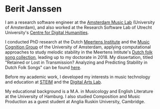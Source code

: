 # Berit Janssen

I am a research software engineer at the [Amsterdam Music Lab](https://www.amsterdammusiclab.nl/) (University of Amsterdam), and also worked at the Research Software Lab of Utrecht University's [Centre for Digital Humanities](https://cdh.uu.nl/).

I conducted PhD research at the Dutch [Meertens Institute](https://meertens.knaw.nl/en/) and the [Music Cognition Group](https://www.mcg.uva.nl/) of the University of Amsterdam, applying computational approaches to study melodic stability in the Meertens Intitute's [Dutch folk song collection](http://www.liederenbank.nl/), leading up to my doctorate in 2018. My dissertation, titled "Retained or Lost in Transmission? Analyzing and Predicting Stability in Dutch Folk Songs" can be found [here](https://www.illc.uva.nl/Research/Publications/Dissertations/DS-2018-01.text.pdf).

Before my academic work, I developed my interests in music technology and education at [STEIM](https://steim.org/) and the [Digital Arts Lab](https://ckc-zoetermeer.nl/aanbod/digital-art-lab/).

My educational background is a M.A. in Musicology and English Literature at the University of Hamburg. I also studied Composition and Music Production as a guest student at Anglia Ruskin University, Cambridge.
